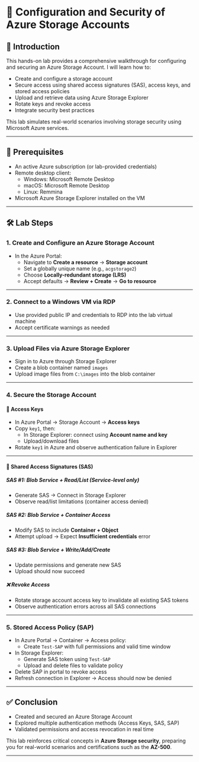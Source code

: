 # 🔐 Configuration and Security of Azure Storage Accounts

## 📘 Introduction
This hands-on lab provides a comprehensive walkthrough for configuring and securing an Azure Storage Account. I will learn how to:

- Create and configure a storage account
- Secure access using shared access signatures (SAS), access keys, and stored access policies
- Upload and retrieve data using Azure Storage Explorer
- Rotate keys and revoke access
- Integrate security best practices

This lab simulates real-world scenarios involving storage security using Microsoft Azure services.

---

## 🧰 Prerequisites

- An active Azure subscription (or lab-provided credentials)
- Remote desktop client:
  - Windows: Microsoft Remote Desktop
  - macOS: Microsoft Remote Desktop
  - Linux: Remmina
- Microsoft Azure Storage Explorer installed on the VM

---

## 🛠️ Lab Steps

### 1. Create and Configure an Azure Storage Account

- In the Azure Portal:
  - Navigate to **Create a resource** → **Storage account**
  - Set a globally unique name (e.g., `acgstorage2`)
  - Choose **Locally-redundant storage (LRS)**
  - Accept defaults → **Review + Create** → **Go to resource**

---

### 2. Connect to a Windows VM via RDP

- Use provided public IP and credentials to RDP into the lab virtual machine
- Accept certificate warnings as needed

---

### 3. Upload Files via Azure Storage Explorer

- Sign in to Azure through Storage Explorer
- Create a blob container named `images`
- Upload image files from `C:\images` into the blob container

---

### 4. Secure the Storage Account

#### 🔑 Access Keys

- In Azure Portal → Storage Account → **Access keys**
- Copy `key1`, then:
  - In Storage Explorer: connect using **Account name and key**
  - Upload/download files
- Rotate `key1` in Azure and observe authentication failure in Explorer

---

#### 🔗 Shared Access Signatures (SAS)

##### SAS #1: Blob Service + Read/List (Service-level only)

- Generate SAS → Connect in Storage Explorer
- Observe read/list limitations (container access denied)

##### SAS #2: Blob Service + Container Access

- Modify SAS to include **Container + Object**
- Attempt upload → Expect **Insufficient credentials** error

##### SAS #3: Blob Service + Write/Add/Create

- Update permissions and generate new SAS
- Upload should now succeed

##### ❌ Revoke Access

- Rotate storage account access key to invalidate all existing SAS tokens
- Observe authentication errors across all SAS connections

---

### 5. Stored Access Policy (SAP)

- In Azure Portal → Container → Access policy:
  - Create `Test-SAP` with full permissions and valid time window
- In Storage Explorer:
  - Generate SAS token using `Test-SAP`
  - Upload and delete files to validate policy
- Delete SAP in portal to revoke access
- Refresh connection in Explorer → Access should now be denied

---

## ✅ Conclusion

- Created and secured an Azure Storage Account
- Explored multiple authentication methods (Access Keys, SAS, SAP)
- Validated permissions and access revocation in real time

This lab reinforces critical concepts in **Azure Storage security**, preparing you for real-world scenarios and certifications such as the **AZ-500**.

---


